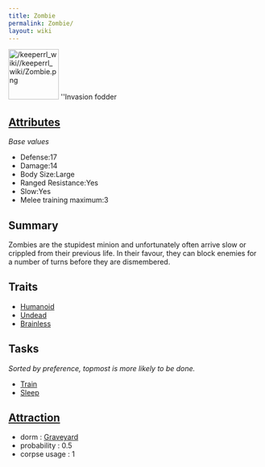 ```yaml
---
title: Zombie
permalink: Zombie/
layout: wiki
---
```


<img src="/keeperrl_wiki//keeperrl_wiki/Zombie.png" title="fig:/keeperrl_wiki//keeperrl_wiki/Zombie.png" alt="/keeperrl_wiki//keeperrl_wiki/Zombie.png" width="100" />
''Invasion fodder

[Attributes](/keeperrl_wiki/Attributes "wikilink")
-------------------------------------

*Base values*

-   Defense:17
-   Damage:14
-   Body Size:Large
-   Ranged Resistance:Yes
-   Slow:Yes
-   Melee training maximum:3

Summary
-------

Zombies are the stupidest minion and unfortunately often arrive slow or
crippled from their previous life. In their favour, they can block
enemies for a number of turns before they are dismembered.

Traits
------

-   [Humanoid](/keeperrl_wiki/Humanoid "wikilink")
-   [Undead](/keeperrl_wiki/Undead "wikilink")
-   [Brainless](/keeperrl_wiki/Brainless "wikilink")

Tasks
-----

*Sorted by preference, topmost is more likely to be done.*

-   [Train](/keeperrl_wiki/Training_Room "wikilink")
-   [Sleep](/keeperrl_wiki/Graveyard "wikilink")

[Attraction](/keeperrl_wiki/Immigration "wikilink")
-------------------------------------

-   dorm : [Graveyard](/keeperrl_wiki/Graveyard "wikilink")
-   probability : 0.5
-   corpse usage : 1

